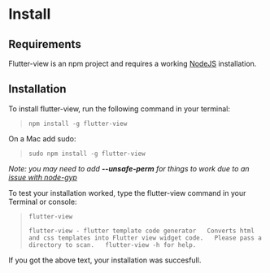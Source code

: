 # Install

## Requirements

Flutter-view is an npm project and requires a working [NodeJS](https://nodejs.org/en/) installation. 

## Installation

To install flutter-view, run the following command in your terminal:

> `npm install -g flutter-view`

On a Mac add sudo:

> `sudo npm install -g flutter-view`

_Note: you may need to add **--unsafe-perm** for things to work due to an_ [_issue with node-gyp_](https://github.com/nodejs/node-gyp/issues/454)

To test your installation worked, type the flutter-view command in your Terminal or console:

> `flutter-view`
>
> `flutter-view - flutter template code generator  
> Converts html and css templates into Flutter view widget code.  
> Please pass a directory to scan.  
> flutter-view -h for help.`

If you got the above text, your installation was succesfull.

